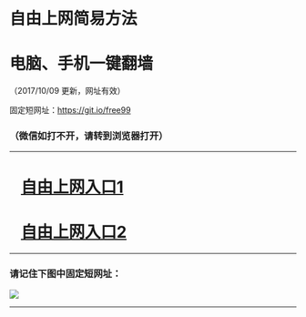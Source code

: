 ﻿# 自由上网简易方法

# 电脑、手机一键翻墙

（2017/10/09 更新，网址有效）

固定短网址：https://git.io/free99

### （微信如打不开，请转到浏览器打开）


***





# &nbsp;&nbsp; <a href="http://ft412418570.fwq-tz-1001.info/fwqtz01.html?t=10090012004 " target="_blank">自由上网入口1</a>
# &nbsp;&nbsp; <a href="http://ft1083715165.fwq-tz-1002.info/fwqtz02.html?t=100900125217 " target="_blank">自由上网入口2</a>
***

### 请记住下图中固定短网址：

<img src="https://s3-us-west-2.amazonaws.com/fwq-1001/yjfq-20170905okok.png" /> 


***


